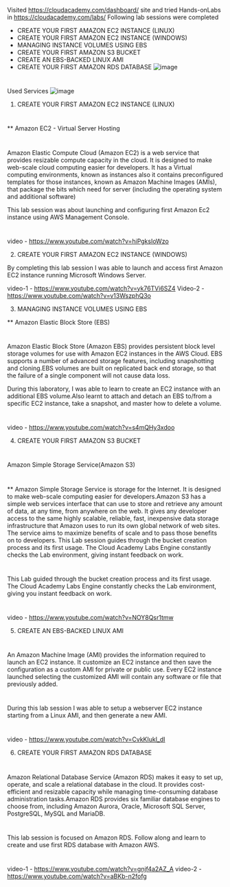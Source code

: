 Visited https://cloudacademy.com/dashboard/  site and tried Hands-onLabs in https://cloudacademy.com/labs/ 
Following lab sessions were completed

- CREATE YOUR FIRST AMAZON EC2 INSTANCE (LINUX)
- CREATE YOUR FIRST AMAZON EC2 INSTANCE (WINDOWS)
- MANAGING INSTANCE VOLUMES USING EBS
- CREATE YOUR FIRST AMAZON S3 BUCKET
- CREATE AN EBS-BACKED LINUX AMI
- CREATE YOUR FIRST AMAZON RDS DATABASE
![image](https://cloud.githubusercontent.com/assets/18344284/16667669/4857d3be-44ab-11e6-96f0-7e6957f67ad3.png)

#
Used Services 
![image](https://cloud.githubusercontent.com/assets/18344284/16667819/0432762a-44ac-11e6-843b-94ec8b98c6af.png)


1) CREATE YOUR FIRST AMAZON EC2 INSTANCE (LINUX)
#
** Amazon EC2 - Virtual Server Hosting 
#

Amazon Elastic Compute Cloud (Amazon EC2) is a web service that provides resizable compute capacity in the cloud. It is designed to make web-scale cloud computing easier for developers.
It has a Virtual computing environments, known as instances also it contains preconfigured templates for those instances, known as Amazon Machine Images (AMIs), that package the bits which need for  server (including the operating system and additional software)

This lab session was about launching and configuring first Amazon Ec2 instance using AWS Management Console.
#
video - https://www.youtube.com/watch?v=hiPgksIoWzo

2) CREATE YOUR FIRST AMAZON EC2 INSTANCE (WINDOWS)

By completing this lab session I was able to launch and access first Amazon EC2 instance running Microsoft Windows Server.

video-1 - https://www.youtube.com/watch?v=yk76TVi6SZ4
Video-2 - https://www.youtube.com/watch?v=v13WszphQ3o

3) MANAGING INSTANCE VOLUMES USING EBS

** Amazon Elastic Block Store (EBS)
#
Amazon Elastic Block Store (Amazon EBS) provides persistent block level storage volumes for use with Amazon EC2 instances in the AWS Cloud.
EBS supports a number of advanced storage features, including snapshotting and cloning.EBS volumes are built on replicated back end storage, so that the failure of a single component will not cause data loss.

During this laboratory, I was able to learn to create an EC2 instance with an additional EBS volume.Also learnt to attach and detach an EBS to/from a specific EC2 instance, take a snapshot, and master how to delete a volume.
#
video - https://www.youtube.com/watch?v=s4mQHy3xdoo

4) CREATE YOUR FIRST AMAZON S3 BUCKET
#
Amazon Simple Storage Service(Amazon S3)
#
** Amazon Simple Storage Service is storage for the Internet. It is designed to make web-scale computing easier for developers.Amazon S3 has a simple web services interface that  can use to store and retrieve any amount of data, at any time, from anywhere on the web. It gives any developer access to the same highly scalable, reliable, fast, inexpensive data storage infrastructure that Amazon uses to run its own global network of web sites. The service aims to maximize benefits of scale and to pass those benefits on to developers.
This Lab session guides through the bucket creation process and its first usage. The Cloud Academy Labs Engine constantly checks the Lab environment, giving  instant feedback on  work.
#
This Lab guided through the bucket creation process and its first usage. The Cloud Academy Labs Engine constantly checks the Lab environment, giving you instant feedback on work.
#
video - https://www.youtube.com/watch?v=NOY8Qsr1tmw

5) CREATE AN EBS-BACKED LINUX AMI
#
An Amazon Machine Image (AMI) provides the information required to launch an EC2 instance. It customize an EC2 instance and then save the configuration as a custom AMI for  private or public use. Every EC2 instance launched selecting the customized AMI will contain any software or file that previously added.
#
During this lab session I was able to setup a webserver EC2 instance starting from a Linux AMI, and then generate a new AMI.
#
video - https://www.youtube.com/watch?v=CvkKIukl_dI

6) CREATE YOUR FIRST AMAZON RDS DATABASE
#
Amazon Relational Database Service (Amazon RDS) makes it easy to set up, operate, and scale a relational database in the cloud. It provides cost-efficient and resizable capacity while managing time-consuming database administration tasks.Amazon RDS provides six familiar database engines to choose from, including Amazon Aurora, Oracle, Microsoft SQL Server, PostgreSQL, MySQL and MariaDB.
#
This lab session is focused on Amazon RDS. Follow along and learn to create and use first RDS database with Amazon AWS.
#
video-1 - https://www.youtube.com/watch?v=gnjf4a2AZ_A
video-2 - https://www.youtube.com/watch?v=aBKb-n2fofg






